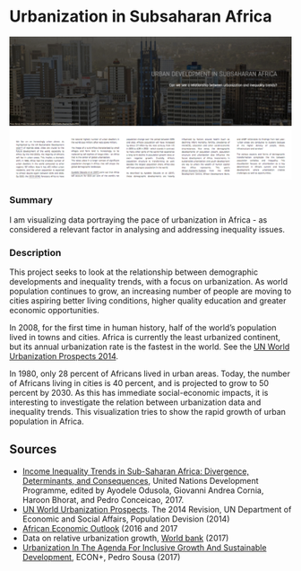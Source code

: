 # Urbanization in Subsaharan Africa

[![preview.png](preview.png)](https://isver.github.io/undp_2/)

### Summary
I am visualizing data portraying the pace of urbanization in Africa - as considered a relevant factor in analysing and addressing inequality issues.

### Description

This project seeks to look at the relationship between demographic developments and inequality trends, with a focus on urbanization. As world population continues to grow, an increasing number of people are moving to cities aspiring better living conditions, higher quality education and greater economic opportunities. 

In 2008, for the first time in human history, half of the world’s population lived in towns and cities. Africa is currently the least urbanized continent, but its annual urbanization rate is the fastest in the world. See the [UN World Urbanization Prospects 2014](https://esa.un.org/unpd/wup/publications/files/wup2014-highlights.pdf).

In 1980, only 28 percent of Africans lived in urban areas. Today, the number of Africans living in cities is 40 percent, and is projected to grow to 50 percent by 2030. As this has immediate social-economic impacts, it is interesting to investigate the relation between urbanization data and inequality trends. This visualization tries to show the rapid growth of urban population in Africa. 


## Sources
- [Income Inequality Trends in Sub-Saharan Africa: Divergence, Determinants, and Consequences](http://www.undp.org/content/undp/en/home/presscenter/pressreleases/2017/09/21/undp-launches-study-on-income-inequality-in-sub-saharan-africa.html), United Nations Development Programme, edited by Ayodele Odusola, Giovanni Andrea Cornia, Haroon Bhorat, and Pedro Conceicao, 2017.
- [UN World Urbanization Prospects](https://esa.un.org/unpd/wup/publications/files/wup2014-highlights.pdf). The 2014 Revision, UN Department of Economic and Social Affairs, Population Devision (2014)
- [African Economic Outlook](http://www.africaneconomicoutlook.org/en) (2016 and 2017
- Data on relative urbanization growth, [World bank](https://data.worldbank.org/indicator/SP.URB.TOTL.IN.ZS?locations=ZG) (2017)
- [Urbanization In The Agenda For Inclusive Growth And Sustainable Development](https://econplus.wordpress.com/2017/01/25/urbanization-in-the-agenda-for-inclusive-growth-and-sustainable-development/), ECON+, Pedro Sousa (2017)
